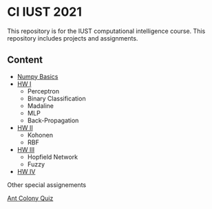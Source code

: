 # CI IUST 2021
  
This repository is for the IUST computational intelligence course. This repository includes projects and assignments.


## Content

-   [Numpy Basics](./numpy/numpy_basics.ipynb)
-   [HW I](./Homework-01/CI-HW1-Report.pdf)
	-   Perceptron
	-   Binary Classification
	-   Madaline
	-   MLP
	-   Back-Propagation
-   [HW II](./Homework-02/CI-HW02-Report.pdf)
	-   Kohonen
	-   RBF
-   [HW III](Homework-04/README.md)
	-   Hopfield Network
	-   Fuzzy
-   [HW IV](Homework-04/README.md)


Other special assignements

[Ant Colony Quiz](Ant%20Colony%20Quiz.md)